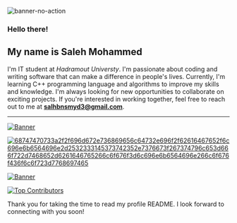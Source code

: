 ![banner-no-action](https://github.com/saleh-bin-sumida/saleh-bin-sumida/assets/84684414/11710152-86cf-4f69-808c-de25b4228448) 


### Hello there!
## My name is Saleh Mohammed
I'm IT student at *Hadramout Universty*.
I'm passionate about coding and writing software that can
make a difference in people's lives.
Currently, I'm learning C++ programming language and algorithms
to improve my skills and knowledge.
I'm always looking for new opportunities to collaborate on exciting projects.
If you're interested in working together,
 feel free to reach out to me at **salhbnsmyd3@gmail.com**.
 
 ---------------------------------------------------------------------


[![Banner](https://github.com/saleh-bin-sumida/saleh-bin-sumida/assets/84684414/3c04d405-93cb-4e89-a975-6073e3f2cda3)](https://drive.google.com/file/d/1w5G93B--xSBwV1bBJs2mOsxDUKUm6wBj/view?usp=sharing)

 

[![68747470733a2f2f696d672e736869656c64732e696f2f62616467652f6c696e6b6564696e2d2532333145373742352e7376673f267374796c653d666f722d7468652d6261646765266c6f676f3d6c696e6b6564696e266c6f676f436f6c6f723d7768697465](https://github.com/saleh-bin-sumida/saleh-bin-sumida/assets/84684414/93e836d0-8fd9-42e8-9b40-ecaabf3fdceb)](https://www.linkedin.com/in/saleh-mohammd)


[![Banner](https://drive.google.com/file/d/1kJLOE3bWQ-UaXODGDlKE_pVHYQBY-dc5/view?usp=drive_link)](https://leetcode.com/salehmohammed)  



[![Top Contributors](https://github-readme-stats.vercel.app/api?username=saleh-bin-sumida&repo=saleh-bin-sumida)]([https://github.com/anuraghazra/github-readme-stats](https://user-badge.committers.top/yemen/saleh-bin-sumida))



Thank you for taking the time to read my profile README. I look forward to connecting with you soon!


